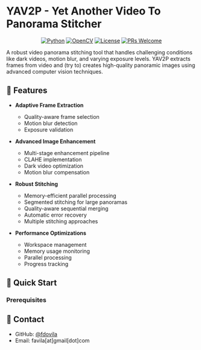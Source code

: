 # YAV2P - Yet Another Video To Panorama Stitcher

<div align="center">

[![Python](https://img.shields.io/badge/Python-3.7%2B-blue.svg)](https://www.python.org/downloads/)
[![OpenCV](https://img.shields.io/badge/OpenCV-4.x-green.svg)](https://opencv.org/)
[![License](https://img.shields.io/badge/License-MIT-yellow.svg)](LICENSE)
[![PRs Welcome](https://img.shields.io/badge/PRs-welcome-brightgreen.svg)](CONTRIBUTING.md)

</div>

A robust video panorama stitching tool that handles challenging conditions like dark videos, motion blur, and varying exposure levels. YAV2P extracts frames from video and (try to) creates high-quality panoramic images using advanced computer vision techniques.

## 🌟 Features

- **Adaptive Frame Extraction**
  - Quality-aware frame selection
  - Motion blur detection
  - Exposure validation

- **Advanced Image Enhancement**
  - Multi-stage enhancement pipeline
  - CLAHE implementation
  - Dark video optimization
  - Motion blur compensation

- **Robust Stitching**
  - Memory-efficient parallel processing
  - Segmented stitching for large panoramas
  - Quality-aware sequential merging
  - Automatic error recovery
  - Multiple stitching approaches

- **Performance Optimizations**
  - Workspace management
  - Memory usage monitoring
  - Parallel processing
  - Progress tracking

## 🚀 Quick Start

### Prerequisites 

## 📧 Contact

- GitHub: [@fdovila](https://github.com/fdovila)
- Email: favila[at]gmail[dot]com
